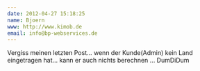 ```yaml
---
date: 2012-04-27 15:18:25
name: Bjoern
www: http://www.kimob.de
email: info@bp-webservices.de
---
```


Vergiss meinen letzten Post... wenn der Kunde(Admin) kein Land eingetragen hat... kann er auch nichts berechnen ... DumDiDum